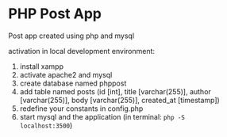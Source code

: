 # PHP Post App

Post app created using php and mysql

activation in local development environment:
1. install xampp
2. activate apache2 and mysql
3. create database named phppost
4. add table named posts (id [int], title [varchar(255)], author [varchar(255)], body [varchar(255)], created_at [timestamp])
5. redefine your constants in config.php
6. start mysql and the application (in terminal: <code>php -S localhost:3500</code>)
